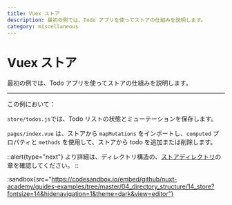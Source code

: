 ```yaml
---
title: Vuex ストア
description: 最初の例では、Todo アプリを使ってストアの仕組みを説明します。
category: miscellaneous
---
```


# Vuex ストア

最初の例では、Todo アプリを使ってストアの仕組みを説明します。

---

この例において：

`store/todos.js`では、Todo リストの状態とミューテーションを保存します。

`pages/index.vue` は、ストアから `mapMutations` をインポートし、`computed` プロパティと `methods` を使用して、ストアから todo を追加または削除します。

::alert{type="next"}
より詳細は、ディレクトリ構造の、[ストアディレクトリ](/docs/directory-structure/store)の章を確認してください。
::

:sandbox{src="https://codesandbox.io/embed/github/nuxt-academy/guides-examples/tree/master/04_directory_structure/14_store?fontsize=14&hidenavigation=1&theme=dark&view=editor"}
